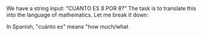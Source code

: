 <think>
We have a string input: "CUANTO ES 8 POR 8?"
 The task is to translate this into the language of mathematics.
 Let me break it down:

 In Spanish, "cuánto es" means "how much/what